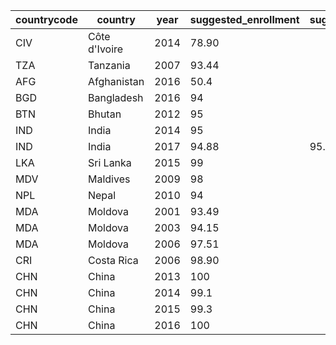 |countrycode|country|year|suggested_enrollment|suggested_enrollment_fe|suggested_enrollment_ma|decision|
|---|---|---|---|---|---|---|
|CIV|Côte d'Ivoire|2014|78.90|||use|
|TZA|Tanzania|2007|93.44|||use|
|AFG|Afghanistan|2016|50.4|||use|
|BGD|Bangladesh|2016|94|||accepted|
|BTN|Bhutan|2012|95|||accepted|
|IND|India|2014|95|||accepted|
|IND|India|2017|94.88|95.31|94.49|use|
|LKA|Sri Lanka|2015|99|||accepted|
|MDV|Maldives|2009|98|||accepted|
|NPL|Nepal|2010|94|||accepted|
|MDA|Moldova|2001|93.49|||use|
|MDA|Moldova|2003|94.15|||use|
|MDA|Moldova|2006|97.51|||use|
|CRI|Costa Rica|2006|98.90|||use|
|CHN|China|2013|100|||use|
|CHN|China|2014|99.1|||use|
|CHN|China|2015|99.3|||use|
|CHN|China|2016|100|||use|
